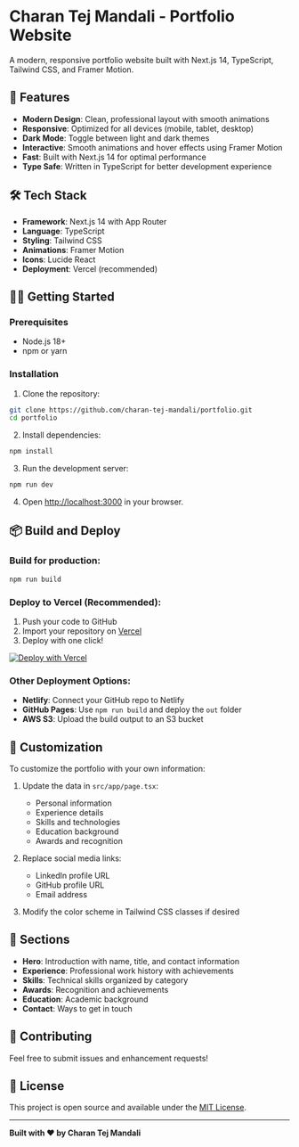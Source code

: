 # Charan Tej Mandali - Portfolio Website

A modern, responsive portfolio website built with Next.js 14, TypeScript, Tailwind CSS, and Framer Motion.

## 🚀 Features

- **Modern Design**: Clean, professional layout with smooth animations
- **Responsive**: Optimized for all devices (mobile, tablet, desktop)
- **Dark Mode**: Toggle between light and dark themes
- **Interactive**: Smooth animations and hover effects using Framer Motion
- **Fast**: Built with Next.js 14 for optimal performance
- **Type Safe**: Written in TypeScript for better development experience

## 🛠️ Tech Stack

- **Framework**: Next.js 14 with App Router
- **Language**: TypeScript
- **Styling**: Tailwind CSS
- **Animations**: Framer Motion
- **Icons**: Lucide React
- **Deployment**: Vercel (recommended)

## 🏃‍♂️ Getting Started

### Prerequisites

- Node.js 18+ 
- npm or yarn

### Installation

1. Clone the repository:
```bash
git clone https://github.com/charan-tej-mandali/portfolio.git
cd portfolio
```

2. Install dependencies:
```bash
npm install
```

3. Run the development server:
```bash
npm run dev
```

4. Open [http://localhost:3000](http://localhost:3000) in your browser.

## 📦 Build and Deploy

### Build for production:
```bash
npm run build
```

### Deploy to Vercel (Recommended):

1. Push your code to GitHub
2. Import your repository on [Vercel](https://vercel.com)
3. Deploy with one click!

[![Deploy with Vercel](https://vercel.com/button)](https://vercel.com/new/clone?repository-url=https://github.com/charan-tej-mandali/portfolio)

### Other Deployment Options:

- **Netlify**: Connect your GitHub repo to Netlify
- **GitHub Pages**: Use `npm run build` and deploy the `out` folder
- **AWS S3**: Upload the build output to an S3 bucket

## 🎨 Customization

To customize the portfolio with your own information:

1. Update the data in `src/app/page.tsx`:
   - Personal information
   - Experience details
   - Skills and technologies
   - Education background
   - Awards and recognition

2. Replace social media links:
   - LinkedIn profile URL
   - GitHub profile URL
   - Email address

3. Modify the color scheme in Tailwind CSS classes if desired

## 📱 Sections

- **Hero**: Introduction with name, title, and contact information
- **Experience**: Professional work history with achievements
- **Skills**: Technical skills organized by category
- **Awards**: Recognition and achievements
- **Education**: Academic background
- **Contact**: Ways to get in touch

## 🤝 Contributing

Feel free to submit issues and enhancement requests!

## 📄 License

This project is open source and available under the [MIT License](LICENSE).

---

**Built with ❤️ by Charan Tej Mandali**

